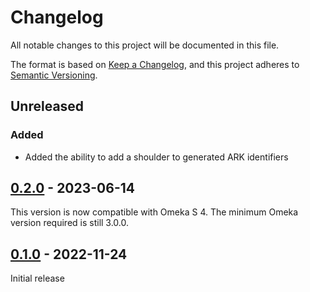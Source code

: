# Changelog

All notable changes to this project will be documented in this file.

The format is based on [Keep a Changelog](https://keepachangelog.com/en/1.0.0/),
and this project adheres to [Semantic Versioning](https://semver.org/spec/v2.0.0.html).

## Unreleased

### Added

- Added the ability to add a shoulder to generated ARK identifiers

## [0.2.0] - 2023-06-14

This version is now compatible with Omeka S 4. The minimum Omeka version
required is still 3.0.0.

## [0.1.0] - 2022-11-24

Initial release

[0.2.0]: https://github.com/biblibre/omeka-s-module-Quark/releases/tag/v0.2.0
[0.1.0]: https://github.com/biblibre/omeka-s-module-Quark/releases/tag/v0.1.0
